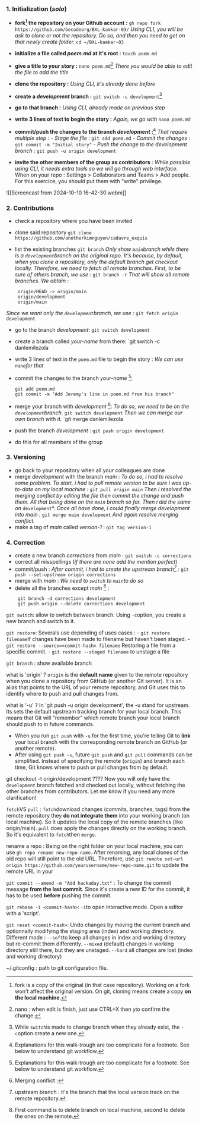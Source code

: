 ### 1. Initialization (_solo_)[](https://github.com/becodeorg/BXL-kamkar-03/tree/main/content/00.Other/01.Cooperative_Git#1-initialization (solo))


- **fork[^1] the repository on your Github account :**
`gh repo fork https://github.com/becodeorg/BXL-kamkar-03/`
    *Using CLI, you will be ask to clone or not the repository. Do so, and then you need to get on that newly create folder.*
`cd ~/BXL-kamkar-03`
- **initialize a file called _poem.md_ at it's root :** 
`touch poem.md`
- **give a title to your story :** 
`nano poem.md`[^2]
    *There you would be able to edit the file to add the title*
- **clone the repository :** 
    *Using CLI, it's already done before*
- **create a _development_ branch :** 
`git switch -c development`[^3]
- **go to that branch :** 
    *Using CLI, already made on previous step*
- **write 3 lines of text to begin the story :**
    *Again, we go with `nano poem.md`*
- **commit/push the changes to the branch *development* :**[^4]
*That require multiple step :*
    *- Stage the file :* `git add poem.md`
    *- Commit the changes :* `git commit -m "Initial story"`
    *- Push the change to the development branch :* 
    `git push -u origin development`

- **invite the other members of the group as contributors** : 
    *While possible using CLI, it needs extra tools so we will go through web interface*.
    When on your repo : Settings > Collaborators and Teams > Add people.
    For this exercice, you should put them with "write" privilege.

[^1]: fork is a copy of the original (in that case repository). Working on a fork won't affect the original version. On git, cloning means create a copy **on the local machine**.
[^2]: nano : when edit is finish, just use CTRL+X then `y`to confirm the change.
[^3]: While `switch`is made to change branch when they already exist, the `-c`option create a new one.
[^4]: Explanations for this walk-trough are too complicate for a footnote. See below to understand git workflow. 


![[Screencast from 2024-10-10 16-42-30.webm]]




### 2. Contributions[](https://github.com/becodeorg/BXL-kamkar-03/tree/main/content/00.Other/01.Cooperative_Git#2-contributions)



- check a repository where you have been invited

- clone said repository
`git clone https://github.com/anotherkimnguyen/cadavre_exquis`

- list the existing branches
`git branch`
     *Only show `main`branch while there is a `development`branch on the original repo.*
     *It's because, by default, when you clone a repository, only the default branch get checkout locally. Therefore, we need to fetch all remote branches. First, to be sure of others branch, we use :*
     `git branch -r`
     *That will show all remote branches. We obtain :* 
     
       origin/HEAD -> origin/main  
       origin/development  
       origin/main  
*Since we want only the `development`branch, we use :* 
     `git fetch origin development`

- go to the branch _development_:
     `git switch development` 

- create a branch called _your-name_ from there:
     `git switch -c danlemilezola
- write 3 lines of text in the `poem.md` file to begin the story :
     *We can use `nano`for that*
- commit the changes to the branch _your-name_ [^4]: 
    ```
    git add poem.md
    git commit -m "Add Jeremy's line in poem.md from his branch"
    ```
- merge your branch with _development_ [^5]: 
     *To do so, we need to be on the `development`branch.*
     `git switch development`
     *Then we can merge our own branch with it.*
     `git merge danlemilezola
- push the branch _development_ : 
     `git push origin development`
- do this for all members of the group

[^5]: Merging conflict : 

### 3. Versioning 
[](https://github.com/Aziz-KherBek/BXL-kamkar-03/tree/development/content/00.Other/01.Cooperative_Git#3-versioning)


- go back to your repository when all your colleagues are done
- merge _development_ with the branch _main_ : 
    *To do so, i had to resolve some problem. To start, i had to pull remote version to be sure i was up-to-date on my local machine :* 
    *`git pull origin main`*
    *Then i resolved the merging conflict by editing the file then commit the change and push them.*
    *All that being done on the `main` branch so far.*
    *Then i did the same on* `development`*.
    *Once all have done, i could finally merge development into main :* 
    `git merge main development`
    *And again resolve merging conflict.* 
- make a tag of _main_ called _version-1_ : 
    `git tag version-1`


### 4. Correction

[](https://github.com/Aziz-KherBek/BXL-kamkar-03/tree/development/content/00.Other/01.Cooperative_Git#4-correction)

- create a new branch _corrections_ from _main_ : 
    `git switch -c corrections`
- correct all misspellings (_if there are none add the mention perfect_)
- commit/push : 
    *After commit, i had to create the upstream branch[^6]  :* 
    `git push --set-upstream origin corrections`
- merge with _main_ : 
    *We need to `switch` to `main`to do so*
- delete all the branches except _main_ [^7] :
   ```
    git branch -d corrections development
    git push origin --delete corrections development
     ```

[^6]:upstream branch : it's the branch that the local version track on the remote repository. 
[^7]: First command is to delete branch on local machine, second to delete the ones on the remote. 


`git switch`: allow to switch between branch. Using `-c`option, you create a new branch and switch to it. 

`git restore`: 
     Severals use depending of uses cases :
     - `git restore filename`If changes have been made to filename but haven't been staged. 
     - `git restore --source=<commit-hash> filename` Restoring a file from a specific commit. 
     - `git restore --staged filename` to unstage a file


`git branch` : show available branch 


what is 'origin' ? 
`origin` is the **default name** given to the remote repository when you clone a repository from GitHub (or another Git server). It is an alias that points to the URL of your remote repository, and Git uses this to identify where to push and pull changes from.

what is '-u' ? 
In 'git push -u origin development', the -u stand for upstream. Its sets the default upstream tracking branch for your local branch. This means that Git will "remember" which remote branch your local branch should push to in future commands.
- When you run `git push` with `-u` for the first time, you're telling Git to **link** your local branch with the corresponding remote branch on GitHub (or another remote).
- After using `git push -u`, future `git push` and `git pull` commands can be simplified. Instead of specifying the remote (`origin`) and branch each time, Git knows where to push or pull changes from by default.

git checkout -t origin/development ????
   Now you will only have the `development` branch fetched and checked out locally, without fetching the other branches from contributors. Let me know if you need any more clarification!

`fetch`VS `pull` : 
     `fetch`download changes (commits, branches, tags) from the remote repository they **do not integrate them** into your working branch (on local machine). So it updates the local copy of the remote branches (like origin/main).
     `pull` does apply the changes directly on the working branch. So it's equivalent to `fetch`then `merge`. 

rename a repo : 
     Being on the right folder on your local machine, you can use `gh repo rename new-repo-name`.
     After renaming, any local clones of the old repo will still point to the old URL. Therefore, use `git remote set-url origin https://github.com/yourusername/new-repo-name.git` to update the remote URL in your 

`git commit --amend -m "Add hackaday.txt"` : 
    To change the commit message **from the last commit**. Since it's create a new ID for the commit, it has to be used **before** pushing the commit. 

`git rebase -i <commit-hash>`:
     `-i`to open interactive mode. Open a editor with a 'script'. 

`git reset <commit-hash>`: 
     Undo changes by moving the current branch and optionnally modifying the staging area (index) and working directory. Different mode : 
     `--soft`to keep all changes in index and working directory but re-commit them differently. 
     `--mixed` (default) changes in working directory still there, but they are unstaged.
     `--hard` all changes are lost (index and working directory)

~/.gitconfig : path to git configuration file.[](https://jr0cket.co.uk/2013/06/designing-your-own-commit-graph-with-git.html)
     